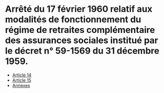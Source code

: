 # Arrêté du 17 février 1960 relatif aux modalités de fonctionnement du régime de retraites complémentaire des assurances sociales institué par le décret n° 59-1569 du 31 décembre 1959.

- [Article 14](article-14.md)
- [Article 15](article-15.md)
- [Annexes](annexes)
